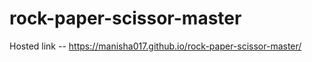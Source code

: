# rock-paper-scissor-master


Hosted link -- https://manisha017.github.io/rock-paper-scissor-master/
